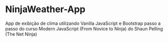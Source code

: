 # NinjaWeather-App
App de exibição de clima utilizando Vanilla JavaScript e Bootstrap passo a passo do curso Modern JavaScript (From Novice to Ninja) 
do Shaun Pelling (The Net Ninja)
